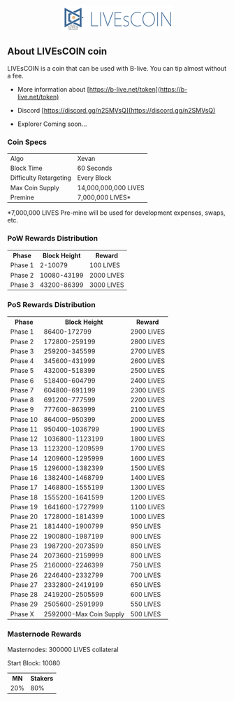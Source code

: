 <p align="center"><img src="https://github.com/livescoin/livescoin/blob/master/readme_logo.png"></p>

## About LIVEsCOIN coin

  LIVEsCOIN is a coin that can be used with B-live.
  You can tip almost without a fee.


- More information about [https://b-live.net/token](https://b-live.net/token)

- Discord [https://discord.gg/n2SMVsQ](https://discord.gg/n2SMVsQ)

- Explorer Coming soon...

### Coin Specs
<table>
<tr><td>Algo</td><td>Xevan</td></tr>
<tr><td>Block Time</td><td>60 Seconds</td></tr>
<tr><td>Difficulty Retargeting</td><td>Every Block</td></tr>
<tr><td>Max Coin Supply</td><td>14,000,000,000 LIVES</td></tr>
<tr><td>Premine</td><td>7,000,000 LIVES*</td></tr>
</table>

*7,000,000 LIVES Pre-mine will be used for development expenses, swaps, etc.

### PoW Rewards Distribution

<table>
<th>Phase</th><th>Block Height</th><th>Reward</th>
<tr><td>Phase 1</td><td>2-10079</td><td>100 LIVES</td></tr>
<tr><td>Phase 2</td><td>10080-43199</td><td>2000 LIVES</td></tr>
<tr><td>Phase 3</td><td>43200-86399</td><td>3000 LIVES</td></tr>
</table>

### PoS Rewards Distribution

<table>
<th>Phase</th><th>Block Height</th><th>Reward</th>
<tr><td>Phase 1</td><td>86400-172799</td><td>2900 LIVES</td></tr>
<tr><td>Phase 2</td><td>172800-259199</td><td>2800 LIVES</td></tr>
<tr><td>Phase 3</td><td>259200-345599</td><td>2700 LIVES</td></tr>
<tr><td>Phase 4</td><td>345600-431999</td><td>2600 LIVES</td></tr>
<tr><td>Phase 5</td><td>432000-518399</td><td>2500 LIVES</td></tr>
<tr><td>Phase 6</td><td>518400-604799</td><td>2400 LIVES</td></tr>
<tr><td>Phase 7</td><td>604800-691199</td><td>2300 LIVES</td></tr>
<tr><td>Phase 8</td><td>691200-777599</td><td>2200 LIVES</td></tr>
<tr><td>Phase 9</td><td>777600-863999</td><td>2100 LIVES</td></tr>
<tr><td>Phase 10</td><td>864000-950399</td><td>2000 LIVES</td></tr>
<tr><td>Phase 11</td><td>950400-1036799</td><td>1900 LIVES</td></tr>
<tr><td>Phase 12</td><td>1036800-1123199</td><td>1800 LIVES</td></tr>
<tr><td>Phase 13</td><td>1123200-1209599</td><td>1700 LIVES</td></tr>
<tr><td>Phase 14</td><td>1209600-1295999</td><td>1600 LIVES</td></tr>
<tr><td>Phase 15</td><td>1296000-1382399</td><td>1500 LIVES</td></tr>
<tr><td>Phase 16</td><td>1382400-1468799</td><td>1400 LIVES</td></tr>
<tr><td>Phase 17</td><td>1468800-1555199</td><td>1300 LIVES</td></tr>
<tr><td>Phase 18</td><td>1555200-1641599</td><td>1200 LIVES</td></tr>
<tr><td>Phase 19</td><td>1641600-1727999</td><td>1100 LIVES</td></tr>
<tr><td>Phase 20</td><td>1728000-1814399</td><td>1000 LIVES</td></tr>
<tr><td>Phase 21</td><td>1814400-1900799</td><td>950 LIVES</td></tr>
<tr><td>Phase 22</td><td>1900800-1987199</td><td>900 LIVES</td></tr>
<tr><td>Phase 23</td><td>1987200-2073599</td><td>850 LIVES</td></tr>
<tr><td>Phase 24</td><td>2073600-2159999</td><td>800 LIVES</td></tr>
<tr><td>Phase 25</td><td>2160000-2246399</td><td>750 LIVES</td></tr>
<tr><td>Phase 26</td><td>2246400-2332799</td><td>700 LIVES</td></tr>
<tr><td>Phase 27</td><td>2332800-2419199</td><td>650 LIVES</td></tr>
<tr><td>Phase 28</td><td>2419200-2505599</td><td>600 LIVES</td></tr>
<tr><td>Phase 29</td><td>2505600-2591999</td><td>550 LIVES</td></tr>
<tr><td>Phase X</td><td>2592000-Max Coin Supply</td><td>500 LIVES</td></tr>

</table>

### Masternode Rewards

Masternodes: 300000 LIVES collateral

Start Block: 10080

<table>
<th>MN</th><th>Stakers</th>
<tr><td>20%</td><td>80%</td></tr>
</table>
